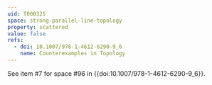 ```yaml
---
uid: T000325
space: strong-parallel-line-topology
property: scattered
value: false
refs:
  - doi: 10.1007/978-1-4612-6290-9_6
    name: Counterexamples in Topology
---
```

See item #7 for space #96 in {{doi:10.1007/978-1-4612-6290-9_6}}.

